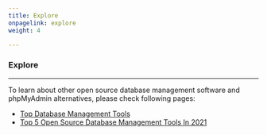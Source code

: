 ```yaml
---
title: Explore
onpagelink: explore
weight: 4

---
```


### **Explore**
-------

To learn about other open source database management software and phpMyAdmin alternatives, please check following pages:

- [Top Database Management Tools](https://products.containerize.com/database-management)
- [Top 5 Open Source Database Management Tools In 2021](https://blog.containerize.com/2021/01/16/top-5-open-source-database-management-tools-in-2021/)
 
